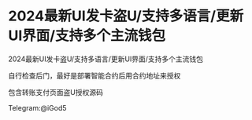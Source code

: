 # 2024最新UI发卡盗U/支持多语言/更新UI界面/支持多个主流钱包
2024最新UI发卡盗U/支持多语言/更新UI界面/支持多个主流钱包

自行检查后门，最好是部署智能合约后用合约地址来授权

包含转账支付页面盗U授权源码

Telegram:@iGod5
